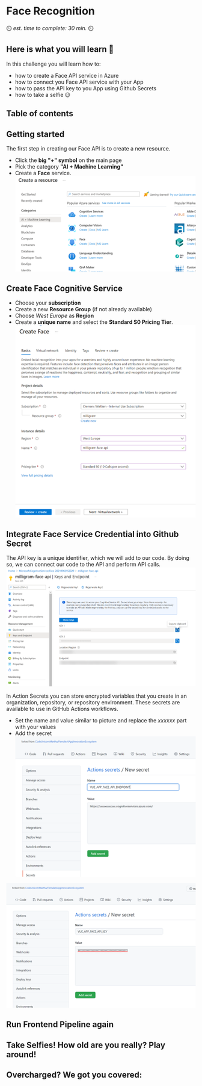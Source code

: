 # Face Recognition

⏲️ _est. time to complete: 30 min._ ⏲️

## Here is what you will learn 🎯

In this challenge you will learn how to:

- how to create a Face API service in Azure
- how to connect you Face API service with your App
- how to pass the API key to you App using Github Secrets
- how to take a selfie 😉

## Table of contents

## Getting started

The first step in creating our Face API is to create a new resource.
- Click the **big "+" symbol** on the main page
- Pick the category **"AI + Machine Learning"**
- Create a **Face** service.
![](./images/create-face.png)

## Create Face Cognitive Service

- Choose your **subscription**
- Create a new **Resource Group** (if not already available)
- Choose *West Europe* as **Region**
- Create a **unique name** and select the **Standard S0 Pricing Tier**.
![](./images/create-face-options.png)

## Integrate Face Service Credential into Github Secret

The API key is a unique identifier, which we will add to our code. By doing so, we can connect our code to the API and perform API calls.
![](./images/milligram-face-api-access-keys.png)

In Action Secrets you can store encrypted variables that you create in an organization, repository, or repository environment. These secrets are available to use in GitHub Actions workflows.
- Set the name and value similar to picture and replace the *xxxxxx* part with your values
- Add the secret
![](./images/vue-app-face-api-endpoint-secret.png)

![](./images/vue-app-face-api-key-secret.png)

## Run Frontend Pipeline again

## Take Selfies! How old are you really? Play around!

## Overcharged? We got you covered:
